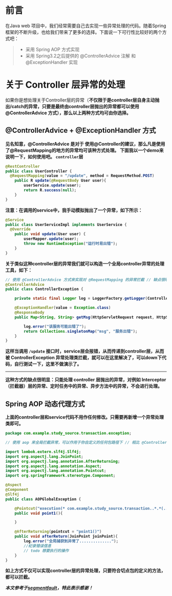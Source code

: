 
# 前言
在Java web 项目中，我们经常需要自己去实现一些异常处理的代码。随着Spring框架的不断升级，也给我们带来了更多的选择。下面说一下可行性比较好的两个方式吧：
> * 采用 Spring AOP 方式实现
> * 采用 Spring3.2之后提供的 @ControllerAdvice 注解 和 @ExceptionHandler 实现

# 关于 Controller 层异常的处理
如果你是想处理关于Controller层的异常（<strong>不仅限于是controller层自身主动抛出/catch的异常，只要是最终由controller层抛出的异常都可以使用 @ControllerAdvice 方式</stron>），那么以上两种方式均可由你选择。

## @ControllerAdvice + @ExceptionHandler 方式
见名知意，@ControllerAdvice 是对于 使用@Controller的建议，那么凡是使用了@RequestMapping的地方的异常均可该种方式处理。
下面我以一个demo来说明一下，如何使用吧。
`controller`层
```java
@RestController
public class UserController {
  @RequestMapping(value = "/update", method = RequestMethod.POST)
    public R update(@RequestBody User user){
        userService.update(user);
        return R.success(null);
    }
}
```
<strong>注意：在调用的service中，我手动模拟抛出了一个异常</strong>，如下所示：
```java
@Service
public class UserServiceImpl implements UserService {
  @Override
    public void update(User user) {
        userMapper.update(user);
        throw new RuntimeException("运行时易出错");
    }
}
```

关于类似这种controller层的异常我们就可以构造一个全局controller异常的处理工具，如下：
```java
// 使用 @ControllerAdvice 方式来实现对 @RequestMapping 的异常拦截 // 缺点很明显，是对于 controller 的建议，只能对controller起作用
@ControllerAdvice
public class ControllerException {

    private static final Logger log = LoggerFactory.getLogger(ControllerException.class);

    @ExceptionHandler(value = Exception.class)
    @ResponseBody
    public Map<String, String> getMsg(HttpServletRequest request, HttpServletResponse response, Exception e){

        log.error("该服务可能出错了");
        return Collections.singletonMap("msg", "服务出错");
    }
}
```
这样当调用 `/update` 接口时，service层会报错，从而传递到controller层，从而被 ControllerException 异常处理类拦截，就可以在这里解决了，可以down下代码，自行测试一下，这里不做演示了。
<hr/>
这种方式的缺点很明显：只能处理 controller 层抛出的异常，对例如 Interceptor（拦截器）层的异常、定时任务中的异常、异步方法中的异常，不会进行处理。

## Spring AOP 动态代理方式

上面的controller层和service代码不用作任何修改。只需要再新增一个异常处理类即可。
```java
package com.example.study_source.transaction.exception;

// 使用 aop 来全局拦截异常，可以作用于你自定义的任何包路径下 // 相比 @ControllerAdvice 有优势

import lombok.extern.slf4j.Slf4j;
import org.aspectj.lang.JoinPoint;
import org.aspectj.lang.annotation.AfterReturning;
import org.aspectj.lang.annotation.Aspect;
import org.aspectj.lang.annotation.Pointcut;
import org.springframework.stereotype.Component;

@Aspect
@Component
@Slf4j
public class AOPGlobalException {

    @Pointcut("execution(* com.example.study_source.transaction..*.*(..))")
    public void point1(){

    }

    @AfterReturning(pointcut = "point1()")
    public void afterReturn(JoinPoint joinPoint){
        log.error("全局捕获到异常了..............");
        //纪录错误信息
        // todo 想要执行的操作
    }
}
```
如上方式不仅可以实现controller层的异常处理，只要符合切点包的定义的方法，都可以拦截。

***本文参考于[segmentfault](https://segmentfault.com/a/1190000039024792)，特此表示感谢！***
